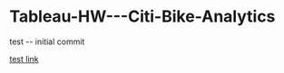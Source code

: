 # Tableau-HW---Citi-Bike-Analytics



 test -- initial commit   
 
[test link](https://public.tableau.com/authoring/activity1-3/Sheet5#1/)
